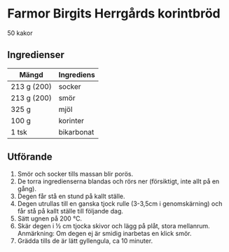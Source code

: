 # Farmor Birgits Herrgårds korintbröd
50 kakor

## Ingredienser

Mängd|Ingrediens
------------ | -------------
213 g (200)|socker
213 g (200)|smör
325 g| mjöl
100 g|korinter
1 tsk|bikarbonat

## Utförande
1. Smör och socker tills massan blir porös.
2. De torra ingredienserna blandas och rörs ner (försiktigt, inte allt på en gång).
3. Degen får stå en stund på kallt ställe.
4. Degen utrullas till en ganska tjock rulle (3-3,5cm i genomskärning) och får stå på kallt ställe till följande dag.
5. Sätt ugnen på 200 ℃.
6. Skär degen i ½ cm tjocka skivor och lägg på plåt, stora mellanrum. Anmärkning: Om degen ej är smidig inarbetas en klick smör.
7. Grädda tills de är lätt gyllengula, ca 10 minuter.
